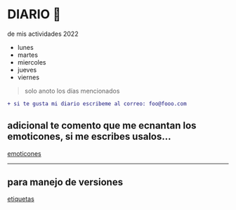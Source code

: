# DIARIO 📖

de mis actividades 2022 

* lunes
* martes
* miercoles
* jueves
* viernes

> solo anoto los días mencionados

```diff
+ si te gusta mi diario escribeme al correo: foo@fooo.com
```

## adicional te comento que me ecnantan los emoticones, si me escribes usalos...
[emoticones](https://www.webfx.com/tools/emoji-cheat-sheet/)

---
## para manejo de versiones 
[etiquetas](https://shields.io/)	
